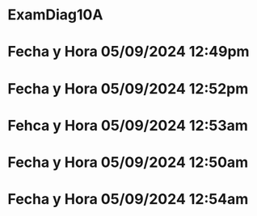 # ExamDiag10A
# Fecha y Hora 05/09/2024 12:49pm
# Fecha y Hora 05/09/2024 12:52pm
# Fehca y Hora 05/09/2024 12:53am
# Fecha y Hora 05/09/2024 12:50am
# Fecha y Hora 05/09/2024 12:54am